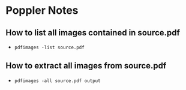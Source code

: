 # Poppler Notes

## How to list all images contained in source.pdf

- `pdfimages -list source.pdf`

## How to extract all images from source.pdf

- `pdfimages -all source.pdf output`
